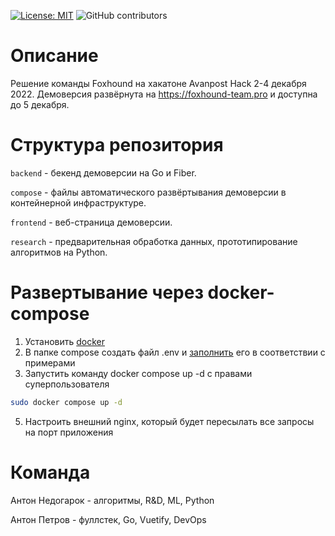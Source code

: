 [![License: MIT](https://img.shields.io/badge/License-MIT-yellow.svg)](https://opensource.org/licenses/MIT)
![GitHub contributors](https://img.shields.io/github/contributors/Ornstein89/AvanpostHack_2022)

# Описание

Решение команды Foxhound на хакатоне Avanpost Hack 2-4 декабря 2022. Демоверсия развёрнута на https://foxhound-team.pro и доступна до 5 декабря.

# Структура репозитория

`backend` - бекенд демоверсии на Go и Fiber.

`compose` - файлы автоматического развёртывания демоверсии в контейнерной инфраструктуре.

`frontend` - веб-страница демоверсии.

`research` - предварительная обработка данных, прототипирование алгоритмов на Python.

# Развертывание через docker-compose
1. Установить [docker](https://docs.docker.com/engine/install/ubuntu/)
2. В папке compose создать файл .env и [заполнить](#описание-переменных-окружения) его в соответствии с примерами
3. Запустить команду docker compose up -d с правами суперпользователя
```bash
sudo docker compose up -d
```
5. Настроить внешний nginx, который будет пересылать все запросы на порт приложения

# Команда

Антон Недогарок - алгоритмы, R&D, ML, Python
  
Антон Петров - фуллстек, Go, Vuetify, DevOps
